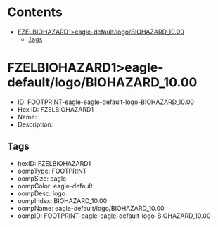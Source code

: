 



Contents
========

* [FZELBIOHAZARD1>eagle-default/logo/BIOHAZARD_10.00](#fzelbiohazard1eagle-defaultlogobiohazard_1000)
	* [Tags](#tags)

# FZELBIOHAZARD1>eagle-default/logo/BIOHAZARD_10.00

- ID: FOOTPRINT-eagle-eagle-default-logo-BIOHAZARD_10.00
- Hex ID: FZELBIOHAZARD1
- Name: 
- Description: 

## Tags

- hexID: FZELBIOHAZARD1
- oompType: FOOTPRINT
- oompSize: eagle
- oompColor: eagle-default
- oompDesc: logo
- oompIndex: BIOHAZARD_10.00
- oompName: eagle-default/logo/BIOHAZARD_10.00
- oompID: FOOTPRINT-eagle-eagle-default-logo-BIOHAZARD_10.00
